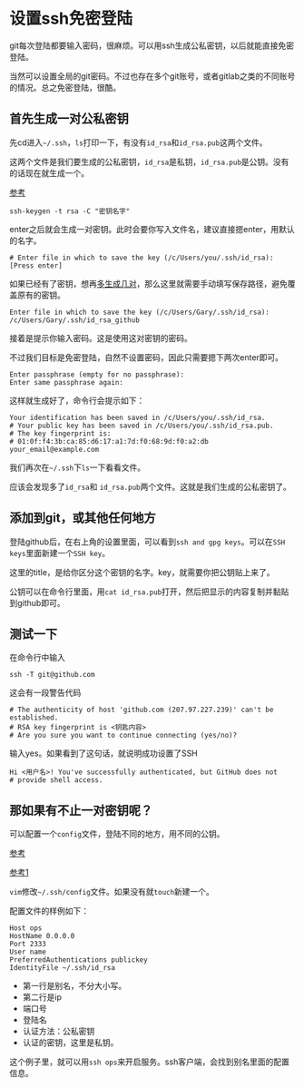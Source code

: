 # 设置ssh免密登陆

git每次登陆都要输入密码，很麻烦。可以用ssh生成公私密钥，以后就能直接免密登陆。

当然可以设置全局的git密码。不过也存在多个git账号，或者gitlab之类的不同账号的情况。总之免密登陆，很酷。

## 首先生成一对公私密钥

先cd进入`~/.ssh`，`ls`打印一下，有没有`id_rsa`和`id_rsa.pub`这两个文件。

这两个文件是我们要生成的公私密钥，`id_rsa`是私钥，`id_rsa.pub`是公钥。没有的话现在就生成一个。

[参考](https://www.cnblogs.com/ayseeing/p/3572582.html)

```shell
ssh-keygen -t rsa -C "密钥名字"
```

enter之后就会生成一对密钥。此时会要你写入文件名，建议直接摁enter，用默认的名字。

```shell
# Enter file in which to save the key (/c/Users/you/.ssh/id_rsa): [Press enter]
```

如果已经有了密钥，想再[多生成几对](https://www.awaimai.com/2200.html)，那么这里就需要手动填写保存路径，避免覆盖原有的密钥。

```shell
Enter file in which to save the key (/c/Users/Gary/.ssh/id_rsa): /c/Users/Gary/.ssh/id_rsa_github
```

接着是提示你输入密码。这是使用这对密钥的密码。

不过我们目标是免密登陆，自然不设置密码，因此只需要摁下两次enter即可。

```shell
Enter passphrase (empty for no passphrase): 
Enter same passphrase again:
```

这样就生成好了，命令行会提示如下：

```shell
Your identification has been saved in /c/Users/you/.ssh/id_rsa.
# Your public key has been saved in /c/Users/you/.ssh/id_rsa.pub.
# The key fingerprint is:
# 01:0f:f4:3b:ca:85:d6:17:a1:7d:f0:68:9d:f0:a2:db your_email@example.com
```

我们再次在`~/.ssh`下`ls`一下看看文件。

应该会发现多了`id_rsa`和 `id_rsa.pub`两个文件。这就是我们生成的公私密钥了。

## 添加到git，或其他任何地方

登陆github后，在右上角的设置里面，可以看到`ssh and gpg keys`。可以在`SSH keys`里面新建一个`SSH key`。

这里的title，是给你区分这个密钥的名字。key，就需要你把公钥贴上来了。

公钥可以在命令行里面，用`cat id_rsa.pub`打开，然后把显示的内容复制并黏贴到github即可。

## 测试一下

在命令行中输入

```shell
ssh -T git@github.com
```

这会有一段警告代码

```shell
# The authenticity of host 'github.com (207.97.227.239)' can't be established.
# RSA key fingerprint is <钥匙内容>
# Are you sure you want to continue connecting (yes/no)?
```

输入yes。如果看到了这句话，就说明成功设置了SSH

```shell
Hi <用户名>! You've successfully authenticated, but GitHub does not
# provide shell access.
```

## 那如果有不止一对密钥呢？

可以配置一个`config`文件，登陆不同的地方，用不同的公钥。

[参考](https://www.mtyun.com/library/how-to-use-ssh-client-connection-config-file)

[参考1](https://blog.csdn.net/xpylq/article/details/52780755)

`vim`修改`~/.ssh/config`文件。如果没有就`touch`新建一个。

配置文件的样例如下：

```shell
Host ops
HostName 0.0.0.0
Port 2333
User name
PreferredAuthentications publickey
IdentityFile ~/.ssh/id_rsa
```

- 第一行是别名，不分大小写。
- 第二行是ip
- 端口号
- 登陆名
- 认证方法：公私密钥
- 认证的密钥，这里是私钥。

这个例子里，就可以用`ssh ops`来开启服务。ssh客户端，会找到别名里面的配置信息。